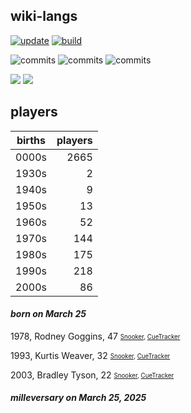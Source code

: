 ## wiki-langs
[![update](https://github.com/dreamerminsk/wiki-langs/actions/workflows/update-tables.yml/badge.svg)](https://github.com/dreamerminsk/wiki-langs/actions/workflows/update-tables.yml)
[![build](https://github.com/dreamerminsk/wiki-langs/actions/workflows/build.yml/badge.svg)](https://github.com/dreamerminsk/wiki-langs/actions/workflows/build.yml)

![commits](https://img.shields.io/github/commit-activity/y/dreamerminsk/wiki-langs)
![commits](https://img.shields.io/github/commit-activity/m/dreamerminsk/wiki-langs)
![commits](https://img.shields.io/github/commit-activity/w/dreamerminsk/wiki-langs)

![](https://img.shields.io/github/languages/code-size/dreamerminsk/wiki-langs)
![](https://img.shields.io/github/repo-size/dreamerminsk/wiki-langs)

## players
| births | players |
| :----: | ------: |
| 0000s | 2665 |
| 1930s | 2 |
| 1940s | 9 |
| 1950s | 13 |
| 1960s | 52 |
| 1970s | 144 |
| 1980s | 175 |
| 1990s | 218 |
| 2000s | 86 |

#### ***born on March 25***
1978, Rodney Goggins, 47 <sub><sup>[Snooker](http://www.snooker.org/res/index.asp?player=498), [CueTracker](http://cuetracker.net/Players/rodney-goggins/)</sup></sub>

1993, Kurtis Weaver, 32 <sub><sup>[Snooker](http://www.snooker.org/res/index.asp?player=1306), [CueTracker](http://cuetracker.net/Players/kurtis-weaver/)</sup></sub>

2003, Bradley Tyson, 22 <sub><sup>[Snooker](http://www.snooker.org/res/index.asp?player=2314), [CueTracker](http://cuetracker.net/Players/bradley-tyson/)</sup></sub>


#### ***milleversary on March 25, 2025***



